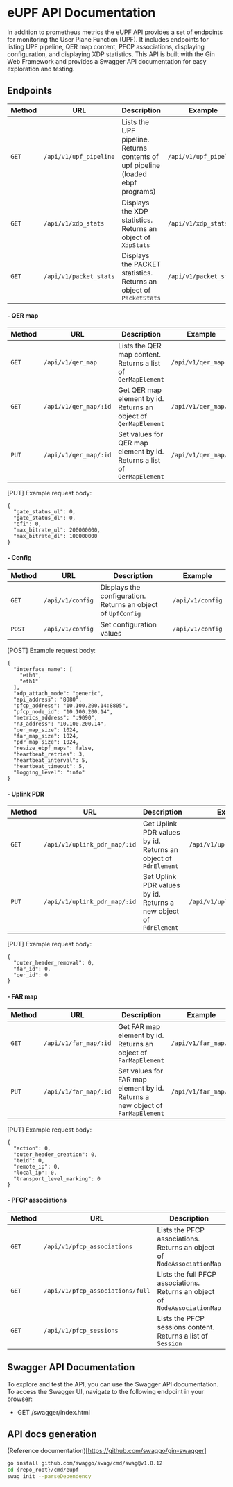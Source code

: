# eUPF API Documentation

In addition to prometheus metrics the eUPF API provides a set of endpoints for monitoring the User Plane Function (UPF). It includes endpoints for listing UPF pipeline, QER map content, PFCP associations, displaying configuration, and displaying XDP statistics. This API is built with the Gin Web Framework and provides a Swagger API documentation for easy exploration and testing.

## Endpoints

| Method | URL                              | Description                                                                     | Example                          |
|--------|----------------------------------|---------------------------------------------------------------------------------|----------------------------------|
| `GET`  | `/api/v1/upf_pipeline`           | Lists the UPF pipeline. Returns contents of upf pipeline (loaded ebpf programs) | `/api/v1/upf_pipeline`           |
| `GET`  | `/api/v1/xdp_stats`              | Displays the XDP statistics. Returns an object of `XdpStats`                    | `/api/v1/xdp_stats`              |
| `GET`  | `/api/v1/packet_stats`           | Displays the PACKET statistics. Returns an object of `PacketStats`              | `/api/v1/packet_stats`           |


#### - QER map

| Method | URL                             | Description                                                                     | Example             |
|--------|---------------------------------|---------------------------------------------------------------------------------|---------------------|
| `GET`  | `/api/v1/qer_map`               | Lists the QER map content. Returns a list of `QerMapElement`                    | `/api/v1/qer_map`   |
| `GET`  | `/api/v1/qer_map/:id`           | Get QER map element by id. Returns an object of `QerMapElement`                 | `/api/v1/qer_map/1` |
| `PUT`  | `/api/v1/qer_map/:id`           | Set values for QER map element by id. Returns a list of `QerMapElement`         | `/api/v1/qer_map/1` |

 [PUT] Example request body:

    {
      "gate_status_ul": 0,
      "gate_status_dl": 0,
      "qfi": 0,
      "max_bitrate_ul": 200000000,
      "max_bitrate_dl": 100000000
    }

#### - Config

| Method | URL                              | Description                                                                     | Example                |
|--------|----------------------------------|---------------------------------------------------------------------------------|------------------------|
| `GET`  | `/api/v1/config`                 | Displays the configuration. Returns an object of `UpfConfig`                    | `/api/v1/config`       |
| `POST` | `/api/v1/config`                 | Set configuration values                                                        | `/api/v1/config`       |

 [POST] Example request body:

    {
      "interface_name": [
        "eth0",
        "eth1"
      ],
      "xdp_attach_mode": "generic",
      "api_address": "8080",
      "pfcp_address": "10.100.200.14:8805",
      "pfcp_node_id": "10.100.200.14",
      "metrics_address": ":9090",
      "n3_address": "10.100.200.14",
      "qer_map_size": 1024,
      "far_map_size": 1024,
      "pdr_map_size": 1024,
      "resize_ebpf_maps": false,
      "heartbeat_retries": 3,
      "heartbeat_interval": 5,
      "heartbeat_timeout": 5,
      "logging_level": "info"
    }



#### - Uplink PDR

| Method | URL                              | Description                                                                     | Example                    |
|--------|----------------------------------|---------------------------------------------------------------------------------|----------------------------|
| `GET`  | `/api/v1/uplink_pdr_map/:id`     | Get Uplink PDR values by id. Returns an object of `PdrElement`                  | `/api/v1/uplink_pdr_map/1` |
| `PUT`  | `/api/v1/uplink_pdr_map/:id`     | Set Uplink PDR values by id. Returns a new object of `PdrElement`               | `/api/v1/uplink_pdr_map/1` |

 [PUT] Example request body:

    {
      "outer_header_removal": 0,
      "far_id": 0,
      "qer_id": 0
    }

#### - FAR map

| Method | URL                             | Description                                                                     | Example             |
|--------|---------------------------------|---------------------------------------------------------------------------------|---------------------|
| `GET`  | `/api/v1/far_map/:id`           | Get FAR map element by id. Returns an object of `FarMapElement`                 | `/api/v1/far_map/1` |
| `PUT`  | `/api/v1/far_map/:id`           | Set values for FAR map element by id. Returns a new object of `FarMapElement`   | `/api/v1/far_map/1` |

 [PUT] Example request body:

    {
      "action": 0,
      "outer_header_creation": 0,
      "teid": 0,
      "remote_ip": 0,
      "local_ip": 0,
      "transport_level_marking": 0
    }


#### - PFCP associations

| Method | URL                              | Description                                                                     | Example                          |
|--------|----------------------------------|---------------------------------------------------------------------------------|----------------------------------|
| `GET`  | `/api/v1/pfcp_associations`      | Lists the PFCP associations. Returns an object of `NodeAssociationMap`          | `/api/v1/pfcp_associations`      |
| `GET`  | `/api/v1/pfcp_associations/full` | Lists the full PFCP associations. Returns an object of `NodeAssociationMap`     | `/api/v1/pfcp_associations/full` |
| `GET`  | `/api/v1/pfcp_sessions`          | Lists the PFCP sessions content. Returns a list of `Session`                    | `/api/v1/pfcp_sessions`          |

## Swagger API Documentation

To explore and test the API, you can use the Swagger API documentation. To access the Swagger UI, navigate to the following endpoint in your browser:

- GET /swagger/index.html

## API docs generation
(Reference documentation)[https://github.com/swaggo/gin-swagger]
```bash
go install github.com/swaggo/swag/cmd/swag@v1.8.12
cd {repo_root}/cmd/eupf
swag init --parseDependency
```